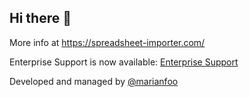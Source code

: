 ## Hi there 👋

More info at https://spreadsheet-importer.com/

Enterprise Support is now available: [Enterprise Support](https://spreadsheet-importer.com/#features-09-888271)

Developed and managed by [@marianfoo](https://github.com/marianfoo)
